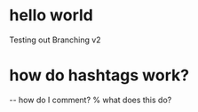 # hello world
Testing out Branching
v2
# how do hashtags work?
-- how do I comment?
% what does this do?
